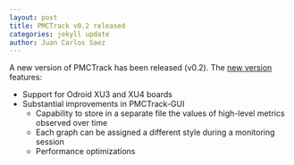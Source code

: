 ```yaml
---
layout: post
title: PMCTrack v0.2 released
categories: jekyll update
author: Juan Carlos Saez
---
```


A new version of PMCTrack has been released (v0.2). The [new version][1] features:

*   Support for Odroid XU3 and XU4 boards
*   Substantial improvements in PMCTrack-GUI 
    *   Capability to store in a separate file the values of high-level metrics observed over time
    *   Each graph can be assigned a different style during a monitoring session
    *   Performance optimizations

[1]: https://github.com/jcsaezal/pmctrack/releases/tag/v0.2